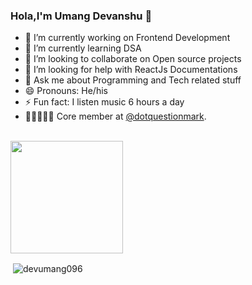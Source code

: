 ### Hola,I'm Umang Devanshu 👋

- 🔭 I’m currently working on Frontend Development
- 🌱 I’m currently learning DSA
- 👯 I’m looking to collaborate on Open source projects
- 🤔 I’m looking for help with ReactJs Documentations
- 💬 Ask me about Programming and Tech related stuff
- 😄 Pronouns: He/his
- ⚡ Fun fact: I listen music 6 hours a day
- 🧑🏻‍🤝‍🧑🏾 Core member at [@dotquestionmark](https://www.linkedin.com/company/dot-questionmark).

<br>
<a href="https://github.com/devumang096">
  <img height="180em" src="https://github-readme-streak-stats.herokuapp.com/?user=devumang096&" />
</a>
<br>

<p>&nbsp;<img align="center" src="https://github-readme-stats.vercel.app/api?username=devumang096&show_icons=true&locale=en" alt="devumang096" /></p>
